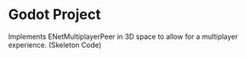 <h1>Godot Project</h1>

Implements ENetMultiplayerPeer in 3D space to allow for a multiplayer experience. (Skeleton Code)
